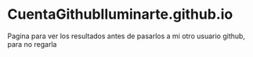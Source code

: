 # CuentaGithubIluminarte.github.io
Pagina para ver los resultados antes de pasarlos a mi otro usuario github, para no regarla
